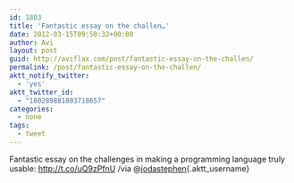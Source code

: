 ```yaml
---
id: 1803
title: 'Fantastic essay on the challen…'
date: 2012-03-15T09:50:32+00:00
author: Avi
layout: post
guid: http://aviflax.com/post/fantastic-essay-on-the-challen/
permalink: /post/fantastic-essay-on-the-challen/
aktt_notify_twitter:
  - 'yes'
aktt_twitter_id:
  - "180289881803718657"
categories:
  - none
tags:
  - tweet
---
```

Fantastic essay on the challenges in making a programming language truly usable: <a href="http://t.co/uQ9zPfnU" rel="nofollow">http://t.co/uQ9zPfnU</a> /via @[jodastephen](http://twitter.com/jodastephen){.aktt_username}